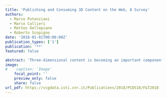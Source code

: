 ```yaml
---
title: 'Publishing and Consuming 3D Content on the Web, A Survey'
authors:
  - Marco Potenziani
  - Marco Callieri
  - Matteo Dellepiane
  - Roberto Scopigno
date: '2018-01-01T00:00:00Z'
publication_types: ['1']
publication: '**'
featured: false

abstract: 'Three-dimensional content is becoming an important component of the World Wide Web environment. From the advent of WebGL to the present, a wide number of solutions have been developed (including libraries, middleware, and applications), encouraging the establishment of 3D data as online media of practical use. The fast development of 3D technologies and related web-based resources makes it difficult to identify and properly understand the current trends and open issues. Starting from these premises, this survey analyzes the state of the art of 3D web publishing, reviews the possibilities provided by the major current approaches, proposes a categorization of the features supported by existing solutions, and cross-maps these with the requirements of a few main application domains. The results of this analysis should help in defining the technical characteristics needed to build efficient and effective 3D data presentation, taking into account the application contexts.'
image:
#    caption: 'Image'
    focal_point: ''
    preview_only: false
    share: false
url_pdf: https://vcgdata.isti.cnr.it/Publications/2018/PCDS18/F&T2018 (Plain) - Publishing and Consuming 3D Content on the Web, A Survey.pdf
---
```

